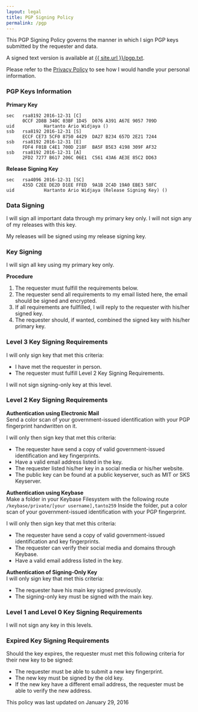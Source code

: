 ```yaml
---
layout: legal
title: PGP Signing Policy
permalink: /pgp
---
```

This PGP Signing Policy governs the manner in which I sign PGP keys submitted by the requester and data.

A signed text version is available at <a href="{{ site.url }}/pgp.txt" target="_blank" rel="noopener noreferrer">{{ site.url }}/pgp.txt</a>.

Please refer to the <a href="{{ site.url }}/privacy" target="_blank" rel="noopener noreferrer">Privacy Policy</a> to see how I would handle your personal information.

### PGP Keys Information

**Primary Key**
<pre><code>sec   rsa8192 2016-12-31 [C]
      0CCF 2D8B 340C 03BF 1D45  D076 A391 A67E 9057 709D
uid           Hartanto Ario Widjaya (<span class="mailnolink" mail="pbagnpg@gnagb259.anzr"></span>)
ssb   rsa8192 2016-12-31 [S]
      ECCF CE73 5CF0 8750 4429  DA27 B234 657D 2E21 7244
ssb   rsa8192 2016-12-31 [E]
      FDF4 F01B C4E1 700D 218F  BA5F B5E3 4198 309F AF32
ssb   rsa8192 2016-12-31 [A]
      2FD2 7277 B617 206C 06E1  C561 43A6 AE3E 85C2 DD63</code></pre>
	  
**Release Signing Key**
<pre><code>sec   rsa4096 2016-12-31 [SC]
      435D C2EE DE2D D1EE FFED  9A1B 2C4D 19A0 EBE3 58FC
uid           Hartanto Ario Widjaya (Release Signing Key) (<span class="mailnolink" mail="pbagnpg@gnagb259.anzr"></span>)</code></pre>

### Data Signing

I will sign all important data through my primary key only. I will not sign any of my releases with this key.

My releases will be signed using my release signing key.

### Key Signing

I will sign all key using my primary key only.

**Procedure**
1. The requester must fulfill the requirements below.
2. The requester send all requirements to my email listed here, the email should be signed and encrypted.
3. If all requirements are fullfilled, I will reply to the requester with his/her signed key.
4. The requester should, if wanted, combined the signed key with his/her primary key.

### Level 3 Key Signing Requirements

I will only sign key that met this criteria:
* I have met the requester in person.
* The requester must fulfill Level 2 Key Signing Requirements.

I will not sign signing-only key at this level.

### Level 2 Key Signing Requirements

**Authentication using Electronic Mail**<br/>
Send a color scan of your government-issued identification with your PGP fingerprint handwritten on it.

I will only then sign key that met this criteria:
* The requester have send a copy of valid government-issued identification and key fingerprints.
* Have a valid email address listed in the key.
* The requester listed his/her key in a social media or his/her website.
* The public key can be found at a public keyserver, such as MIT or SKS Keyserver.

**Authentication using Keybase**<br/>
Make a folder in your Keybase Filesystem with the following route <code>/keybase/private/[your username],tanto259</code>
Inside the folder, put a color scan of your government-issued identification with your PGP fingerprint.

I will only then sign key that met this criteria:
* The requester have send a copy of valid government-issued identification and key fingerprints.
* The requester can verify their social media and domains through Keybase.
* Have a valid email address listed in the key.

**Authentication of Signing-Only Key**<br/>
I will only sign key that met this criteria:
* The requester have his main key signed previously.
* The signing-only key must be signed with the main key.

### Level 1 and Level 0 Key Signing Requirements

I will not sign any key in this levels.

### Expired Key Signing Requirements

Should the key expires, the requester must met this following criteria for their new key to be signed:
* The requester must be able to submit a new key fingerprint.
* The new key must be signed by the old key.
* If the new key have a different email address, the requester must be able to verify the new address.

This policy was last updated on January 29, 2016